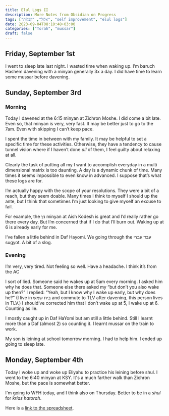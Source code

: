 ```yaml
---
title: Elul Logs II
description: More Notes from Obsidian on Progress
tags: ["אלול", "קבלות", "self improvement", "elul logs"]
date: 2023-09-04T08:10:48+03:00
categories: ["Torah", "mussar"]
draft: false
---
```


## Friday, September 1st

I went to sleep late last night. I wasted time when waking up. I’m baruch Hashem davening with a minyan generally 3x a day. I did have time to learn some mussar before davening.

## Sunday, September 3rd

### Morning

Today I davened at the 6:15 minyan at Zichron Moshe. I did come a bit late. Even so, that minyan is very, very fast. It may be better just to go to the 7am. Even with skipping I can’t keep pace.

I spent the time in between with my family. It may be helpful to set a specific time for these activities. Otherwise, they have a tendency to cause tunnel vision where if I haven’t done _all_ of them, I feel guilty about relaxing at all.

Clearly the task of putting all my I want to accomplish everyday in a multi dimensional matrix is too daunting. A day is a dynamic chunk of time. Many times it seems impossible to even know in advanced. I suppose that’s what these logs are for.

I’m actually happy with the scope of your resolutions. They were a bit of a reach, but they seem doable. Many times I think to myself I should up the ante, but I think that sometimes I’m just looking to give myself an excuse to fail.

For example, the נץ minyan at Aish Kodesh is great and I’d really rather go there every day. But I’m concerned that if I do that I’ll burn out. Waking up at 6 is already early for me.

I’ve fallen a little behind in Daf Hayomi. We going through the עבד עברי sugyot. A bit of a slog.

### Evening

I’m very, very tired. Not feeling so well. Have a headache. I think it’s from the AC

I sort of lied. Someone said he wakes up at 5am every morning. I asked him why he does that. Someone else there asked my “but don’t you also wake up then?” I replied: “Yeah, but I know why I wake up early, but why does he?” (I live in בית שמש and commute to TLV after davening, this person lives in TLV.) I should’ve corrected him that I don’t wake up at 5, I wake up at 6. Counting as lie.

I mostly caught up in Daf HaYomi but am still a little behind. Still l learnt more than a Daf (almost 2) so counting it. I learnt mussar on the train to work.

My son is leining at school tomorrow morning. I had to help him. I ended up going to sleep late.

## Monday, September 4th

Today I woke up and woke up Eliyahu to practice his leining before shul. I went to the 6:40 minyan at KSY. It's a much farther walk than Zichron Moshe, but the pace is somewhat better.

I'm going to WFH today, and I think also on Thursday. Better to be in a _shul_ for _krias hatorah_.

Here is a [link to the spreadsheet](https://docs.google.com/spreadsheets/d/1-_lmKdJ7ZpfgfUV1Gm1zYOW8gRP5b75D2Qj52uR6KuA/edit?usp=sharing).

